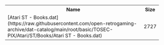<table>
<tr><th>Name</th><th>Size</th></tr>
<tr><td>[Atari ST - Books.dat](https://raw.githubusercontent.com/open-retrogaming-archive/dat-catalog/main/root/basic/TOSEC-PIX/Atari/ST/Books/Atari ST - Books.dat)</td><td>2727</td></tr>
</table>
